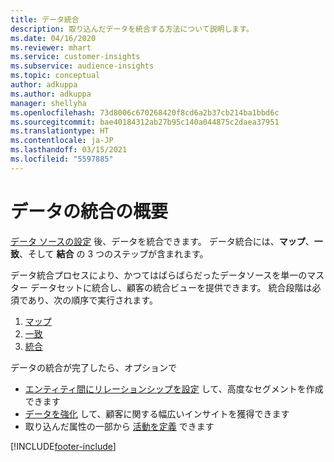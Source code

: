 ```yaml
---
title: データ統合
description: 取り込んだデータを統合する方法について説明します。
ms.date: 04/16/2020
ms.reviewer: mhart
ms.service: customer-insights
ms.subservice: audience-insights
ms.topic: conceptual
author: adkuppa
ms.author: adkuppa
manager: shellyha
ms.openlocfilehash: 73d8006c670268420f8cd6a2b37cb214ba1bbd6c
ms.sourcegitcommit: bae40184312ab27b95c140a044875c2daea37951
ms.translationtype: HT
ms.contentlocale: ja-JP
ms.lasthandoff: 03/15/2021
ms.locfileid: "5597885"
---
```

# <a name="data-unification-overview"></a>データの統合の概要

[データ ソースの設定](data-sources.md) 後、データを統合できます。 データ統合には、**マップ**、**一致**、そして **結合** の 3 つのステップが含まれます。

データ統合プロセスにより、かつてはばらばらだったデータソースを単一のマスター データセットに統合し、顧客の統合ビューを提供できます。 統合段階は必須であり、次の順序で実行されます。

1. [マップ](map-entities.md)
2. [一致](match-entities.md)
3. [統合](merge-entities.md)

データの統合が完了したら、オプションで

- [エンティティ間にリレーションシップを設定](relationships.md) して、高度なセグメントを作成できます
- [データを強化](enrichment-hub.md) して、顧客に関する幅広いインサイトを獲得できます
- 取り込んだ属性の一部から [活動を定義](activities.md) できます


[!INCLUDE[footer-include](../includes/footer-banner.md)]
